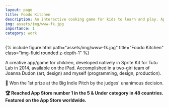 ```yaml
---
layout: page
title: Foodo Kitchen
description: An interactive cooking game for kids to learn and play. App Store number 1 in 48 countries.
img: assets/img/www-fk.jpg
importance: 1
category: work
---
```


<div class="row justify-content-sm-center">
    <div class="col-sm-12 mt-3 mt-md-0">
        {% include figure.html path="assets/img/www-fk.jpg" title="Foodo Kitchen" class="img-fluid rounded z-depth-1" %}
    </div>
</div>

<p>A creative app/game for children, developed natively in Sprite Kit for Tutu Lab in 2014, available on the iPad. Accomplished in a two-girl team of Joanna Dudon (art, design) and myself (programming, design, production).</p>

<p>🥇 Won the 1st prize at the Big Indie Pitch by the judges' unanimous decision.</p>

<p><strong>🏆 Reached App Store number 1 in the 5 & Under category in 48 countries. Featured on the App Store worldwide.</strong></p>
